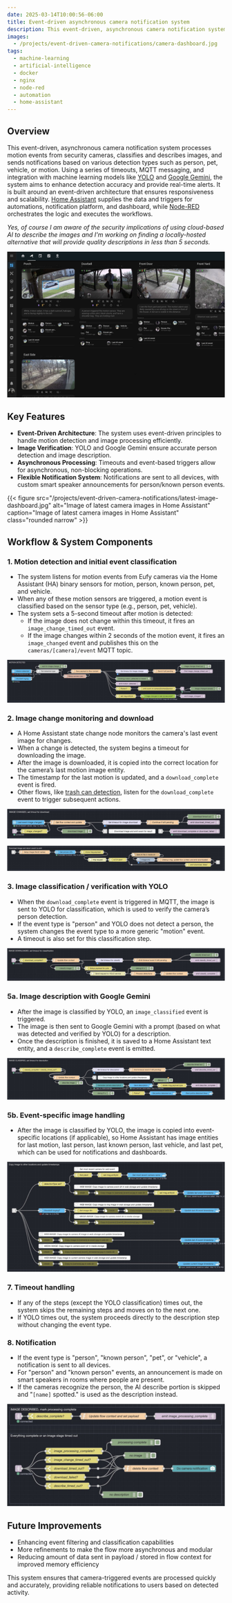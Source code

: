 ```yaml
---
date: 2025-03-14T10:00:56-06:00
title: Event-driven asynchronous camera notification system
description: This event-driven, asynchronous camera notification system processes motion events from security cameras, classifies and describes images, and sends notifications based on various detection types such as person, pet, vehicle, or motion.
images:
  - /projects/event-driven-camera-notifications/camera-dashboard.jpg
tags:
  - machine-learning
  - artificial-intelligence
  - docker
  - nginx
  - node-red
  - automation
  - home-assistant
---
```

## Overview

This event-driven, asynchronous camera notification system processes motion events from security cameras, classifies and describes images, and sends notifications based on various detection types such as person, pet, vehicle, or motion. Using a series of timeouts, MQTT messaging, and integration with machine learning models like [YOLO](https://www.ultralytics.com/yolo) and [Google Gemini](https://gemini.google.com), the system aims to enhance detection accuracy and provide real-time alerts. It is built around an event-driven architecture that ensures responsiveness and scalability. [Home Assistant](https://www.home-assistant.io) supplies the data and triggers for automations, notification platform, and dashboard, while [Node-RED](https://www.nodered.org) orchestrates the logic and executes the workflows.

*Yes, of course I am aware of the security implications of using cloud-based AI to describe the images and I'm working on finding a locally-hosted alternative that will provide quality descriptions in less than 5 seconds.*

![Image of camera dashboard in Home Assistant](camera-dashboard.jpg)

## Key Features

- **Event-Driven Architecture**: The system uses event-driven principles to handle motion detection and image processing efficiently.
- **Image Verification**: YOLO and Google Gemini ensure accurate person detection and image description.
- **Asynchronous Processing**: Timeouts and event-based triggers allow for asynchronous, non-blocking operations.
- **Flexible Notification System**: Notifications are sent to all devices, with custom smart speaker announcements for person/known person events.

{{< figure src="/projects/event-driven-camera-notifications/latest-image-dashboard.jpg" alt="Image of latest camera images in Home Assistant" caption="Image of latest camera images in Home Assistant" class="rounded narrow" >}}

## Workflow & System Components

### 1. **Motion detection and initial event classification**

- The system listens for motion events from Eufy cameras via the Home Assistant (HA) binary sensors for motion, person, known person, pet, and vehicle.
- When any of these motion sensors are triggered, a motion event is classified based on the sensor type (e.g., person, pet, vehicle).
- The system sets a 5-second timeout after motion is detected:
  - If the image does not change within this timeout, it fires an `image_change_timed_out` event.
  - If the image changes within 2 seconds of the motion event, it fires an `image_changed` event and publishes this on the `cameras/[camera]/event` MQTT topic.

![Motion-detected flow section in Node-RED](motion-detected.jpg)

### 2. **Image change monitoring and download**

- A Home Assistant state change node monitors the camera's last event image for changes.
- When a change is detected, the system begins a timeout for downloading the image.
- After the image is downloaded, it is copied into the correct location for the camera’s last motion image entity.
- The timestamp for the last motion is updated, and a `download_complete` event is fired.
- Other flows, like [trash can detection](../ai-trash-detection/), listen for the `download_complete` event to trigger subsequent actions.

![Image-changed flow section in Node-RED](image-changed.jpg)

![Image download flow section in Node-RED](download-image.jpg)

### 3. **Image classification / verification with YOLO**

- When the `download_complete` event is triggered in MQTT, the image is sent to YOLO for classification, which is used to verify the camera’s person detection.
- If the event type is "person" and YOLO does not detect a person, the system changes the event type to a more generic "motion" event.
- A timeout is also set for this classification step.

![Image-downloaded flow section in Node-RED](image-downloaded.jpg)


### 5a. **Image description with Google Gemini**

- After the image is classified by YOLO, an `image_classified` event is triggered.
- The image is then sent to Google Gemini with a prompt (based on what was detected and verified by YOLO) for a description.
- Once the description is finished, it is saved to a Home Assistant text entity, and a `describe_complete` event is emitted.

![Image classification/verification flow section in Node-RED](image-classified.jpg)

### 5b. **Event-specific image handling**

- After the image is classified by YOLO, the image is copied into event-specific locations (if applicable), so Home Assistant has image entities for last motion, last person, last known person, last vehicle, and last pet, which can be used for notifications and dashboards.

![Image download flow section in Node-RED](specific-events.jpg)

### 7. **Timeout handling**

- If any of the steps (except the YOLO classification) times out, the system skips the remaining steps and moves on to the next one.
- If YOLO times out, the system proceeds directly to the description step without changing the event type.

### 8. **Notification**

- If the event type is "person", "known person", "pet", or "vehicle", a notification is sent to all devices.
- For "person" and "known person" events, an announcement is made on smart speakers in rooms where people are present.
- If the cameras recognize the person, the AI describe portion is skipped and "`[name]` spotted." is used as the description instead.

![Event notification flow section in Node-RED](send-notification.jpg)

## Future Improvements

- Enhancing event filtering and classification capabilities
- More refinements to make the flow more asynchronous and modular
- Reducing amount of data sent in payload / stored in flow context for improved memory efficiency

This system ensures that camera-triggered events are processed quickly and accurately, providing reliable notifications to users based on detected activity.
